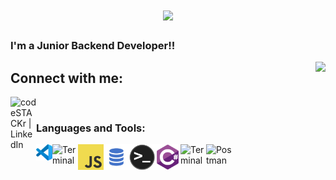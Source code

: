   <h1 align="center">
    <a href="https://git.io/typing-svg">
      <img src="https://readme-typing-svg.herokuapp.com/?lines=Hello,+There!+👋;My+name+is+Emre....;Nice+to+meet+you!&center=true&size=30">
    </a>
  </h1>
  
### I'm a Junior Backend Developer!!

<img align="right" src="https://github-readme-stats.vercel.app/api?username=Emreman5&show_icons=true&theme=radical"> 
<h2 align ="left">
  Connect with me:
  </h2>

[<img align="left" alt="codeSTACKr | LinkedIn" width="41px" src="https://w7.pngwing.com/pngs/277/988/png-transparent-social-media-computer-icons-linkedin-black-angle-text-logo.png" />][linkedin]

</br>

<h3 align ="left">
Languages and Tools:
</h3>
<img align="left" alt="Visual Studio Code" width="26px" src="https://raw.githubusercontent.com/github/explore/80688e429a7d4ef2fca1e82350fe8e3517d3494d/topics/visual-studio-code/visual-studio-code.png" />
<img align="left" alt="Terminal" width="41px" src="https://resources.jetbrains.com/storage/products/rider/img/meta/rider_logo_300x300.png" />
<img align="left" alt="JavaScript" width="41px" src="https://raw.githubusercontent.com/github/explore/80688e429a7d4ef2fca1e82350fe8e3517d3494d/topics/javascript/javascript.png" />
<img align="left" alt="SQL" width="41px" src="https://raw.githubusercontent.com/github/explore/80688e429a7d4ef2fca1e82350fe8e3517d3494d/topics/sql/sql.png" />
<img align="left" alt="Terminal" width="41px" src="https://raw.githubusercontent.com/github/explore/80688e429a7d4ef2fca1e82350fe8e3517d3494d/topics/terminal/terminal.png" />
<img align="left" alt="Terminal" width="41px" src="https://raw.githubusercontent.com/devicons/devicon/master/icons/csharp/csharp-original.svg" />
<img align="left" alt="Terminal" width="41px" src="https://camo.githubusercontent.com/fbfcb9e3dc648adc93bef37c718db16c52f617ad055a26de6dc3c21865c3321d/68747470733a2f2f7777772e766563746f726c6f676f2e7a6f6e652f6c6f676f732f6769742d73636d2f6769742d73636d2d69636f6e2e737667" />
<img align="left" alt="Postman" width="41px" src="https://camo.githubusercontent.com/93b32389bf746009ca2370de7fe06c3b5146f4c99d99df65994f9ced0ba41685/68747470733a2f2f7777772e766563746f726c6f676f2e7a6f6e652f6c6f676f732f676574706f73746d616e2f676574706f73746d616e2d69636f6e2e737667" />

<br />
<br />


[linkedin]: https://www.linkedin.com/in/emre-demir-b3ab69219/
